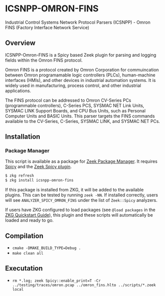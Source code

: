 # ICSNPP-OMRON-FINS
Industrial Control Systems Network Protocol Parsers (ICSNPP) - Omron FINS (Factory Interface Network Service)

## Overview
ICSNPP-Omron-FINS is a Spicy based Zeek plugin for parsing and logging fields within the Omron FINS protocol.

Omron FINS is a protocol created by Omron Corporation for commuincation between Omron programamable logic controllers (PLCs), human-machine interfaces (HMIs), and other devices in industrial automation systems.  It is widely used in manufacturing, process control, and other industrial applications.

The FINS protocol can be addressed to Omron CV-Series PCs (programmable controllers), C-Series PCS, SYSMAC NET Link Units, SYSMAC LINK Support Boards, and CPU Bus Units, such as Personal Computer Units and BASIC Units.  This parser targets the FINS commands available to the CV-Series, C-Series, SYSMAC LINK, and SYSMAC NET PCs.

## Installation

### Package Manager

This script is available as a package for [Zeek Package Manager](https://docs.zeek.org/projects/package-manager/en/stable/index.html). It requires [Spicy](https://docs.zeek.org/projects/spicy/en/latest/) and the [Zeek Spicy plugin](https://docs.zeek.org/projects/spicy/en/latest/zeek.html).

```bash
$ zkg refresh
$ zkg install icsnpp-omron-fins
```

If this package is installed from ZKG, it will be added to the available plugins. This can be tested by running `zeek -NN`. If installed correctly, users will see `ANALYZER_SPICY_OMRON_FINS` under the list of `Zeek::Spicy` analyzers.

If users have ZKG configured to load packages (see `@load packages` in the [ZKG Quickstart Guide](https://docs.zeek.org/projects/package-manager/en/stable/quickstart.html)), this plugin and these scripts will automatically be loaded and ready to go.


## Compilation
* `cmake -DMAKE_BUILD_TYPE=Debug .`
* `make clean all`

## Executation
* `rm *.log; zeek Spicy::enable_print=T -Cr ../testing/traces/omron.pcap ../omron_fins.hlto ../scripts/*.zeek local `